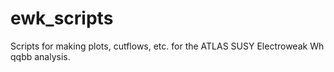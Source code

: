 # ewk_scripts

Scripts for making plots, cutflows, etc. for the ATLAS SUSY Electroweak Wh qqbb analysis.

